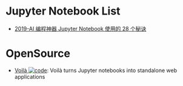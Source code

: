 # Jupyter Notebook List

- [2019-AI 编程神器 Jupyter Notebook 使用的 28 个秘诀](https://mp.weixin.qq.com/s/aaF6S8Nir4Y9akNd0nghxw)

# OpenSource

- [Voilà ![code](https://shorturl.at/dlxyK)](https://github.com/voila-dashboards/voila): Voilà turns Jupyter notebooks into standalone web applications
